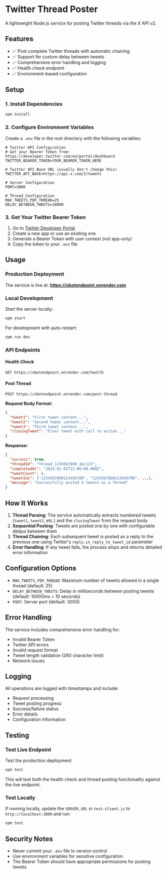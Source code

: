 # Twitter Thread Poster

A lightweight Node.js service for posting Twitter threads via the X API v2.

## Features

- ✅ Post complete Twitter threads with automatic chaining
- ✅ Support for custom delay between tweets
- ✅ Comprehensive error handling and logging
- ✅ Health check endpoint
- ✅ Environment-based configuration

## Setup

### 1. Install Dependencies

```bash
npm install
```

### 2. Configure Environment Variables

Create a `.env` file in the root directory with the following variables:

```env
# Twitter API Configuration
# Get your Bearer Token from: https://developer.twitter.com/en/portal/dashboard
TWITTER_BEARER_TOKEN=YOUR_BEARER_TOKEN_HERE

# Twitter API Base URL (usually don't change this)
TWITTER_API_BASE=https://api.x.com/2/tweets

# Server Configuration
PORT=3000

# Thread Configuration
MAX_TWEETS_PER_THREAD=25
DELAY_BETWEEN_TWEETS=10000
```

### 3. Get Your Twitter Bearer Token

1. Go to [Twitter Developer Portal](https://developer.twitter.com/en/portal/dashboard)
2. Create a new app or use an existing one
3. Generate a Bearer Token with user context (not app-only)
4. Copy the token to your `.env` file

## Usage

### Production Deployment

The service is live at: **https://xbotendpoint.onrender.com**

### Local Development

Start the server locally:
```bash
npm start
```

For development with auto-restart:
```bash
npm run dev
```

### API Endpoints

#### Health Check
```
GET https://xbotendpoint.onrender.com/health
```

#### Post Thread
```
POST https://xbotendpoint.onrender.com/post-thread
```

**Request Body Format:**
```json
{
  "tweet1": "First tweet content...",
  "tweet2": "Second tweet content...",
  "tweet3": "Third tweet content...",
  "closingTweet": "Final tweet with call to action..."
}
```

**Response:**
```json
{
  "success": true,
  "threadId": "thread_1234567890_abc123",
  "completedAt": "2024-01-01T12:00:00.000Z",
  "tweetCount": 4,
  "tweetIds": ["1234567890123456789", "1234567890123456790", ...],
  "message": "Successfully posted 4 tweets as a thread"
}
```

## How It Works

1. **Thread Parsing**: The service automatically extracts numbered tweets (`tweet1`, `tweet2`, etc.) and the `closingTweet` from the request body
2. **Sequential Posting**: Tweets are posted one by one with configurable delays between them
3. **Thread Chaining**: Each subsequent tweet is posted as a reply to the previous one using Twitter's `reply.in_reply_to_tweet_id` parameter
4. **Error Handling**: If any tweet fails, the process stops and returns detailed error information

## Configuration Options

- `MAX_TWEETS_PER_THREAD`: Maximum number of tweets allowed in a single thread (default: 25)
- `DELAY_BETWEEN_TWEETS`: Delay in milliseconds between posting tweets (default: 10000ms = 10 seconds)
- `PORT`: Server port (default: 3000)

## Error Handling

The service includes comprehensive error handling for:
- Invalid Bearer Token
- Twitter API errors
- Invalid request format
- Tweet length validation (280 character limit)
- Network issues

## Logging

All operations are logged with timestamps and include:
- Request processing
- Tweet posting progress
- Success/failure status
- Error details
- Configuration information

## Testing

### Test Live Endpoint

Test the production deployment:
```bash
npm test
```

This will test both the health check and thread posting functionality against the live endpoint.

### Test Locally

If running locally, update the `SERVER_URL` in `test-client.js` to `http://localhost:3000` and run:
```bash
npm test
```

## Security Notes

- Never commit your `.env` file to version control
- Use environment variables for sensitive configuration
- The Bearer Token should have appropriate permissions for posting tweets 